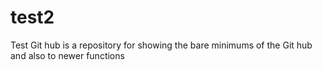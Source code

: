 # test2
Test Git hub is a repository for showing the bare minimums of the Git hub and also to newer functions 
